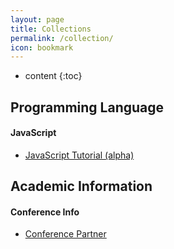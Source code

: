```yaml
---
layout: page
title: Collections
permalink: /collection/
icon: bookmark
---
```


* content
{:toc}

## Programming Language

#### JavaScript

* [JavaScript Tutorial (alpha)](http://javascript.ruanyifeng.com/)

## Academic Information

#### Conference Info

* [Conference Partner](http://www.myhuiban.com/)

